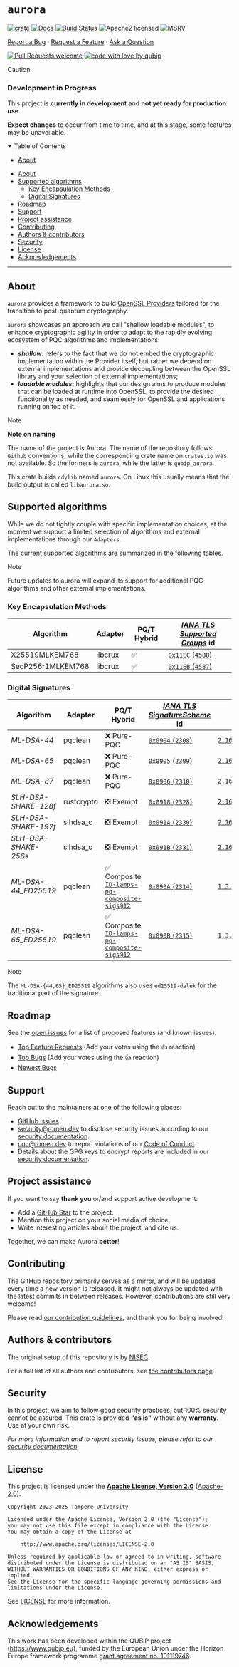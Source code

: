 # `aurora`

[![crate][crate-image]][crate-link]
[![Docs][docs-image]][docs-link]
[![Build Status][build-image]][build-link]
![Apache2 licensed][license-image]
![MSRV][rustc-image]


[Report a Bug](https://github.com/qubip/aurora/issues/new?assignees=&labels=bug&template=01_BUG_REPORT.md&title=bug%3A+)
·
[Request a Feature](https://github.com/qubip/aurora/issues/new?assignees=&labels=enhancement&template=02_FEATURE_REQUEST.md&title=feat%3A+)
·
[Ask a Question](https://github.com/qubip/aurora/issues/new?assignees=&labels=question&template=04_SUPPORT_QUESTION.md&title=support%3A+)


[![Pull Requests welcome](https://img.shields.io/badge/PRs-welcome-ff69b4.svg?style=flat-square)](https://github.com/qubip/aurora/issues?q=is%3Aissue+is%3Aopen+label%3A%22help+wanted%22)
[![code with love by qubip](https://img.shields.io/badge/%3C%2F%3E%20with%20%E2%99%A5%20by-qubip%2Fnisec-ff1414.svg?style=flat-square)](https://github.com/orgs/QUBIP/teams/nisec)


> [!CAUTION]
>
> ### Development in Progress
>
> This project is **currently in development** and **not yet ready for production use**.
>
> **Expect changes** to occur from time to time, and at this stage, some features may be unavailable.

<details open="open">
<summary>Table of Contents</summary>

- [About](#about)
<!--
- [Getting Started](#getting-started)
  - [Prerequisites](#prerequisites)
  - [Installation](#installation)
!-->
<!--
- [Usage](#usage)
!-->
- [About](#about)
- [Supported algorithms](#supported-algorithms)
  - [Key Encapsulation Methods](#key-encapsulation-methods)
  - [Digital Signatures](#digital-signatures)
- [Roadmap](#roadmap)
- [Support](#support)
- [Project assistance](#project-assistance)
- [Contributing](#contributing)
- [Authors \& contributors](#authors--contributors)
- [Security](#security)
- [License](#license)
- [Acknowledgements](#acknowledgements)

</details>

---

## About

`aurora` provides a framework to build
[OpenSSL Providers][ossl:man:provider]
tailored for the transition to post-quantum cryptography.

[ossl:man:provider]: https://docs.openssl.org/3.2/man7/provider/

`aurora` showcases an approach we call "shallow loadable modules",
to enhance cryptographic agility
in order to adapt to the rapidly evolving ecosystem
of PQC algorithms and implementations:

- **_shallow_**: refers to the fact that we do not embed
  the cryptographic implementation within the Provider itself,
  but rather we depend on external implementations and provide
  decoupling between the OpenSSL library and your selection
  of external implementations;
- **_loadable modules_**: highlights that our design aims to produce
  modules that can be loaded at runtime into OpenSSL, to provide
  the desired functionality as needed, and seamlessly for OpenSSL
  and applications running on top of it.

> [!NOTE]
> **Note on naming**
>
> The name of the project is Aurora.
> The name of the repository follows `Github` conventions,
> while the corresponding crate name on `crates.io` was not available.
> So the formers is `aurora`, while the latter is `qubip_aurora`.
>
> This crate builds `cdylib` named `aurora`.
> On Linux this usually means that the build output is called
> `libaurora.so`.

## Supported algorithms

While we do not tightly couple with specific implementation choices,
at the moment we support a limited selection of algorithms
and external implementations through our `Adapters`.

The current supported algorithms are summarized in the following tables.

> [!NOTE]
> Future updates to aurora will expand its support
> for additional PQC algorithms
> and other external implementations.

### Key Encapsulation Methods

| Algorithm                               | Adapter       | PQ/T Hybrid  | [_IANA TLS Supported Groups_][iana:tls:groups] id |
| --------------------------------------- | ------------- | -----------  | ------------------------------------------------- |
| X25519MLKEM768                          | libcrux       | ✅           | [`0x11EC` (`4588`)][iana:tls:groups]              |
| SecP256r1MLKEM768                       | libcrux       | ✅           | [`0x11EB` (`4587`)][iana:tls:groups]              |

[iana:tls:groups]: https://www.iana.org/assignments/tls-parameters/tls-parameters.xhtml#tls-parameters-8

### Digital Signatures

| Algorithm            | Adapter    | PQ/T Hybrid                                                                   | [_IANA TLS SignatureScheme_][iana:tls:sigscheme] id            | OID                                                                    |
| -------------------- | ---------- | ----------------------------------------------------------------------------- | -------------------------------------------------------------- | ---------------------------------------------------------------------- |
| _ML-DSA-44_          | pqclean    | ❌ Pure-PQC                                                                   | [`0x0904` (`2308`)][ID-tls-mldsa-01:sigscheme]                 | [`2.16.840.1.101.3.4.3.17`][nist:csor:algs]                            |
| _ML-DSA-65_          | pqclean    | ❌ Pure-PQC                                                                   | [`0x0905` (`2309`)][ID-tls-mldsa-01:sigscheme]                 | [`2.16.840.1.101.3.4.3.18`][nist:csor:algs]                            |
| _ML-DSA-87_          | pqclean    | ❌ Pure-PQC                                                                   | [`0x0906` (`2310`)][ID-tls-mldsa-01:sigscheme]                 | [`2.16.840.1.101.3.4.3.19`][nist:csor:algs]                            |
| _SLH-DSA-SHAKE-128f_ | rustcrypto | ❎ Exempt                                                                     | [`0x0918` (`2328`)][ID-reddy-tls-slhdsa-01:sigscheme]          | [`2.16.840.1.101.3.4.3.27`][ID-lamps-x509-slhdsa-09:s3.7]              |
| _SLH-DSA-SHAKE-192f_ | slhdsa_c   | ❎ Exempt                                                                     | [`0x091A` (`2330`)][ID-reddy-tls-slhdsa-01:sigscheme]          | [`2.16.840.1.101.3.4.3.29`][ID-lamps-x509-slhdsa-09:s3.7]              |
| _SLH-DSA-SHAKE-256s_ | slhdsa_c   | ❎ Exempt                                                                     | [`0x091B` (`2331`)][ID-reddy-tls-slhdsa-01:sigscheme]          | [`2.16.840.1.101.3.4.3.30`][ID-lamps-x509-slhdsa-09:s3.7]              |
| _ML-DSA-44_ED25519_  | pqclean    | ✅ Composite [`ID-lamps-pq-composite-sigs@12`][ID-lamps-pq-composite-sigs-12] | [`0x090A` (`2314`)][ID-reddy-tls-composite-mldsa-05:sigscheme] | [`1.3.6.1.5.5.7.6.39`][ID-lamps-pq-composite-sigs:GH:post-WGLC:params] |
| _ML-DSA-65_ED25519_  | pqclean    | ✅ Composite [`ID-lamps-pq-composite-sigs@12`][ID-lamps-pq-composite-sigs-12] | [`0x090B` (`2315`)][ID-reddy-tls-composite-mldsa-05:sigscheme] | [`1.3.6.1.5.5.7.6.48`][ID-lamps-pq-composite-sigs:GH:post-WGLC:params] |

[iana:tls:sigscheme]: https://www.iana.org/assignments/tls-parameters/tls-parameters.xhtml#tls-signaturescheme
[ID-tls-mldsa-01:sigscheme]: https://datatracker.ietf.org/doc/html/draft-ietf-tls-mldsa-01#name-ml-dsa-signaturescheme-valu
[ID-reddy-tls-slhdsa-01:sigscheme]: https://datatracker.ietf.org/doc/html/draft-reddy-tls-slhdsa-01#name-iana-considerations
[ID-lamps-pq-composite-sigs-12]: https://datatracker.ietf.org/doc/draft-ietf-lamps-pq-composite-sigs/12/
[ID-reddy-tls-composite-mldsa-05:sigscheme]: https://datatracker.ietf.org/doc/html/draft-reddy-tls-composite-mldsa-05#name-iana-considerations
[nist:csor:algs]: https://csrc.nist.gov/projects/computer-security-objects-register/algorithm-registration
[ID-lamps-x509-slhdsa-09:s3.7]: https://datatracker.ietf.org/doc/html/draft-ietf-lamps-x509-slhdsa-09#section-3-7
[ID-lamps-pq-composite-sigs:GH:post-WGLC:params]: https://github.com/lamps-wg/draft-composite-sigs/blob/5ba4655fa1ae3b3b4c112c6cd8c97a93e6d900c3/src/algParams.md

> [!Note]
> The `ML-DSA-{44,65}_ED25519` algorithms also uses `ed25519-dalek`
> for the traditional part of the signature.

<!--
## Getting Started

### Prerequisites

> **[?]**
> What are the project requirements/dependencies?

### Installation

> **[?]**
> Describe how to install and get started with the project.
!-->

<!--
## Usage

> **[?]**
> How does one go about using it?
> Provide various use cases and code examples here.
!-->

## Roadmap

See the [open issues](https://github.com/qubip/aurora/issues) for a list of proposed features (and known issues).

- [Top Feature Requests](https://github.com/qubip/aurora/issues?q=label%3Aenhancement+is%3Aopen+sort%3Areactions-%2B1-desc) (Add your votes using the 👍 reaction)
- [Top Bugs](https://github.com/qubip/aurora/issues?q=is%3Aissue+is%3Aopen+label%3Abug+sort%3Areactions-%2B1-desc) (Add your votes using the 👍 reaction)
- [Newest Bugs](https://github.com/qubip/aurora/issues?q=is%3Aopen+is%3Aissue+label%3Abug)

## Support

Reach out to the maintainers at one of the following places:

- [GitHub issues](https://github.com/qubip/aurora/issues/new?assignees=&labels=question&template=04_SUPPORT_QUESTION.md&title=support%3A+)
- <security@romen.dev> to disclose security issues according to our [security documentation](docs/SECURITY.md).
- <coc@romen.dev> to report violations of our [Code of Conduct](docs/CODE_OF_CONDUCT.md).
- Details about the GPG keys to encrypt reports are included in our [security documentation](docs/SECURITY.md).

## Project assistance

If you want to say **thank you** or/and support active development:

- Add a [GitHub Star](https://github.com/qubip/aurora) to the project.
- Mention this project on your social media of choice.
- Write interesting articles about the project, and cite us.

Together, we can make Aurora **better**!

## Contributing

The GitHub repository primarily serves as a mirror,
and will be updated every time a new version is released.
It might not always be updated with the latest commits in between releases.
However, contributions are still very welcome!

Please read [our contribution guidelines](docs/CONTRIBUTING.md), and thank you for being involved!

## Authors & contributors

The original setup of this repository is by [NISEC](https://github.com/orgs/QUBIP/teams/nisec).

For a full list of all authors and contributors, see [the contributors page](https://github.com/qubip/aurora/contributors).

## Security

In this project, we aim to follow good security practices, but 100% security cannot be assured.
This crate is provided **"as is"** without any **warranty**. Use at your own risk.

_For more information and to report security issues, please refer to our [security documentation](docs/SECURITY.md)._

## License

This project is licensed under the
[**Apache License, Version 2.0**](https://www.apache.org/licenses/LICENSE-2.0)
([Apache-2.0](https://spdx.org/licenses/Apache-2.0.html)).

```text
Copyright 2023-2025 Tampere University

Licensed under the Apache License, Version 2.0 (the "License");
you may not use this file except in compliance with the License.
You may obtain a copy of the License at

    http://www.apache.org/licenses/LICENSE-2.0

Unless required by applicable law or agreed to in writing, software
distributed under the License is distributed on an "AS IS" BASIS,
WITHOUT WARRANTIES OR CONDITIONS OF ANY KIND, either express or implied.
See the License for the specific language governing permissions and
limitations under the License.
```

See [LICENSE][LICENSE] for more information.

[LICENSE]: LICENSE

## Acknowledgements

This work has been developed within the QUBIP project (<https://www.qubip.eu>),
funded by the European Union under the Horizon Europe framework programme
[grant agreement no. 101119746](https://doi.org/10.3030/101119746).


[crate-image]: https://img.shields.io/crates/v/qubip_aurora?logo=rust
[crate-link]: https://crates.io/crates/qubip_aurora
[docs-image]: https://docs.rs/qubip_aurora/badge.svg
[docs-link]: https://docs.rs/qubip_aurora/
[build-image]: https://img.shields.io/badge/build-not_automated_yet-red "not automated yet"
[build-link]: # "not automated yet"
[license-image]: https://img.shields.io/badge/license-Apache2.0-blue.svg
[rustc-image]: https://img.shields.io/badge/rustc-1.85+-blue.svg
[//]: # "links"

